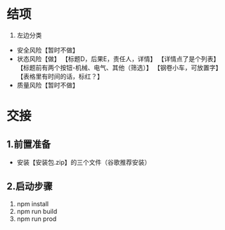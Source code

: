 
# 结项

1. 左边分类
- 安全风险【暂时不做】
- 状态风险【做】
【标题D，后果E，责任人，详情】
【详情点了是个列表】
【标题前有两个按钮-机械、电气、其他（筛选）】
【钢卷小车，可放置字】
【表格里有时间的话，标红？】
- 质量风险【暂时不做】


# 交接

## 1.前置准备

- 安装【安装包.zip】的三个文件（谷歌推荐安装）

## 2.启动步骤


1. npm install
2. npm run build
3. npm run prod


